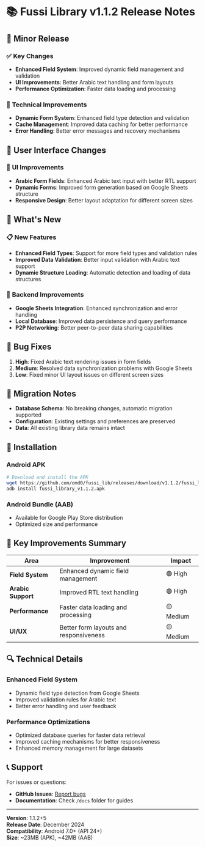 # 📚 Fussi Library v1.1.2 Release Notes

## 🎯 **Minor Release**

### ✅ **Key Changes**
- **Enhanced Field System**: Improved dynamic field management and validation
- **UI Improvements**: Better Arabic text handling and form layouts
- **Performance Optimization**: Faster data loading and processing

### 🔧 **Technical Improvements**
- **Dynamic Form System**: Enhanced field type detection and validation
- **Cache Management**: Improved data caching for better performance
- **Error Handling**: Better error messages and recovery mechanisms

## 🎨 **User Interface Changes**

### 🧹 **UI Improvements**
- **Arabic Form Fields**: Enhanced Arabic text input with better RTL support
- **Dynamic Forms**: Improved form generation based on Google Sheets structure
- **Responsive Design**: Better layout adaptation for different screen sizes

## 🚀 **What's New**

### 📋 **New Features**
- **Enhanced Field Types**: Support for more field types and validation rules
- **Improved Data Validation**: Better input validation with Arabic text support
- **Dynamic Structure Loading**: Automatic detection and loading of data structures

### 🔧 **Backend Improvements**
- **Google Sheets Integration**: Enhanced synchronization and error handling
- **Local Database**: Improved data persistence and query performance
- **P2P Networking**: Better peer-to-peer data sharing capabilities

## 🐛 **Bug Fixes**

1. **High**: Fixed Arabic text rendering issues in form fields
2. **Medium**: Resolved data synchronization problems with Google Sheets
3. **Low**: Fixed minor UI layout issues on different screen sizes

## 🔄 **Migration Notes**

- **Database Schema**: No breaking changes, automatic migration supported
- **Configuration**: Existing settings and preferences are preserved
- **Data**: All existing library data remains intact

## 📱 **Installation**

### Android APK
```bash
# Download and install the APK
wget https://github.com/omd0/fussi_lib/releases/download/v1.1.2/fussi_library_v1.1.2.apk
adb install fussi_library_v1.1.2.apk
```

### Android Bundle (AAB)
- Available for Google Play Store distribution
- Optimized size and performance

## 🎯 **Key Improvements Summary**

| Area | Improvement | Impact |
|------|-------------|---------|
| **Field System** | Enhanced dynamic field management | 🟢 High |
| **Arabic Support** | Improved RTL text handling | 🟢 High |
| **Performance** | Faster data loading and processing | 🟡 Medium |
| **UI/UX** | Better form layouts and responsiveness | 🟡 Medium |

## 🔍 **Technical Details**

### Enhanced Field System
- Dynamic field type detection from Google Sheets
- Improved validation rules for Arabic text
- Better error handling and user feedback

### Performance Optimizations
- Optimized database queries for faster data retrieval
- Improved caching mechanisms for better responsiveness
- Enhanced memory management for large datasets

## 📞 **Support**

For issues or questions:
- **GitHub Issues**: [Report bugs](https://github.com/omd0/fussi_lib/issues)
- **Documentation**: Check `/docs` folder for guides

---

**Version**: 1.1.2+5  
**Release Date**: December 2024  
**Compatibility**: Android 7.0+ (API 24+)  
**Size**: ~23MB (APK), ~42MB (AAB) 